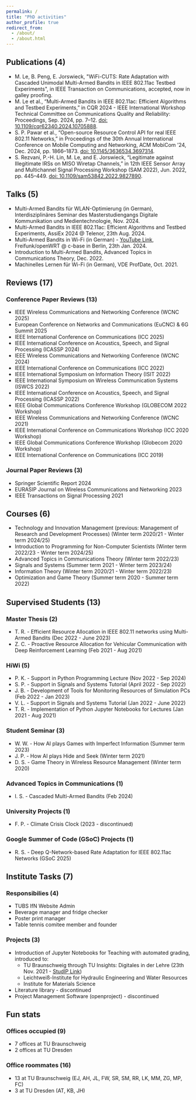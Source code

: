 ```yaml
---
permalink: /
title: "PhD activities"
author_profile: true
redirect_from: 
  - /about/
  - /about.html
---
```


## Publications (4)
- M. Le, B. Peng, E. Jorswieck, "WiFi-CUTS: Rate Adaptation with Cascaded Unimodal Multi-Armed Bandits in IEEE 802.11ac Testbed Experiments", in IEEE Transaction on Communications, accepted, now in galley proofing. 
- M. Le et al., “Multi-Armed Bandits in IEEE 802.11ac: Efficient Algorithms and Testbed Experiments,” in CQR 2024 - IEEE International Workshop Technical Committee on Communications Quality and Reliability: Proceedings, Sep. 2024, pp. 7–12. [doi: 10.1109/cqr62340.2024.10705888](https://doi.org/10.1109/cqr62340.2024.10705888).
- S. P. Pawar et al., “Open-source Resource Control API for real IEEE 802.11 Networks,” in Proceedings of the 30th Annual International Conference on Mobile Computing and Networking, ACM MobiCom ’24, Dec. 2024, pp. 1866–1873. [doi: 10.1145/3636534.3697314](https://doi.org/10.1145/3636534.3697314).
- S. Rezvani, P.-H. Lin, M. Le, and E. Jorswieck, “Legitimate against Illegitimate IRSs on MISO Wiretap Channels,” in 12th IEEE Sensor Array and Multichannel Signal Processing Workshop (SAM 2022), Jun. 2022, pp. 445–449. [doi: 10.1109/sam53842.2022.9827890](https://doi.org/10.1109/sam53842.2022.9827890).

## Talks (5)
- Multi-Armed Bandits für WLAN-Optimierung (in German), Interdisziplinäres Seminar des Masterstudiengangs Digitale Kommunikation und Medientechnologie, Nov. 2024.
- Multi-Armed Bandits in IEEE 802.11ac: Efficient Algorithms and Testbed Experiments, AssiEx 2024 @ Telenor, 23th Aug. 2024.
- Multi-Armed Bandits in Wi-Fi (in German) - [YouTube Link](https://www.youtube.com/live/BC5rNm-lbaQ?si=5N3WInZKa9ZbSt7Q&t=11482), Freifunk/openWRT @ c-base in Berlin, 23th Jan. 2024.
- Introduction to Multi-Armed Bandits, Advanced Topics in Communications Theory, Dec. 2022.
- Machinelles Lernen für Wi-Fi (in German), VDE ProfDate, Oct. 2021.

## Reviews (17)
### Conference Paper Reviews (13)
- IEEE Wireless Communications and Networking Conference (WCNC 2025)
- European Conference on Networks and Communications (EuCNC) & 6G Summit 2025
- IEEE International Conference on Communications (ICC 2025)
- IEEE International Conference on Acoustics, Speech, and Signal Processing (ICASSP 2024)
- IEEE Wireless Communications and Networking Conference (WCNC 2024)
- IEEE International Conference on Communications (ICC 2022)
- IEEE International Symposium on Information Theory (ISIT 2022)
- IEEE International Symposium on Wireless Communication Systems (ISWCS 2022)
- IEEE International Conference on Acoustics, Speech, and Signal Processing (ICASSP 2022)
- IEEE Global Communications Conference Workshop (GLOBECOM 2022 Workshop)
- IEEE Wireless Communications and Networking Conference (WCNC 2021)
- IEEE International Conference on Communications Workshop (ICC 2020 Workshop)
- IEEE Global Communications Conference Workshop (Globecom 2020 Workshop)
- IEEE International Conference on Communications (ICC 2019)

### Journal Paper Reviews (3)
- Springer Scientific Report 2024
- EURASIP Journal on Wireless Communications and Networking 2023
- IEEE Transactions on Signal Processing 2021

## Courses (6)
- Technology and Innovation Management (previous: Management of Research and Development Processes) (Winter term 2020/21 - Winter term 2024/25)
- Introduction to Programming for Non-Computer Scientists (Winter term 2022/23 - Winter term 2024/25)
- Advanced Topics in Communications Theory (Winter term 2022/23)
- Signals and Systems (Summer term 2021 - Winter term 2023/24)
- Information Theory (Winter term 2020/21 - Winter term 2022/23)
- Optimization and Game Theory (Summer term 2020 - Summer term 2022)

## Supervised Students (13)
### Master Thesis (2)
- T. R. - Efficient Resource Allocation in IEEE 802.11 networks using Multi-Armed Bandits (Dec 2022 - June 2023)
- Z. C. - Proactive Resource Allocation for Vehicular Communication with Deep Reinforcement Learning (Feb 2021 - Aug 2021)

### HiWi (5)
- P. K. - Support in Python Programming Lecture (Nov 2022 - Sep 2024)
- S. P. - Support in Signals and Systems Tutorial (April 2022 - Sep 2022)
- J. B. - Development of Tools for Monitoring Resources of Simulation PCs (Feb 2022 - Jan 2023)
- V. L. - Support in Signals and Systems Tutorial (Jan 2022 - June 2022)
- T. R. - Implementation of Python Jupyter Notebooks for Lectures (Jan 2021 - Aug 2021)

### Student Seminar (3)
- W. W. - How AI plays Games with Imperfect Information (Summer term 2023)
- J. P. - How AI plays Hide and Seek (Winter term 2021)
- D. S. - Game Theory in Wireless Resource Management (Winter term 2020)

### Advanced Topics in Communications (1)
- I. S. - Cascaded Multi-Armed Bandits (Feb 2024)

### University Projects (1)
- F. P. - Climate Crisis Clock (2023 - discontinued)

### Google Summer of Code (GSoC) Projects (1)
- R. S. - Deep Q-Network-based Rate Adaptation for IEEE 802.11ac Networks (GSoC 2025)

## Institute Tasks (7)
### Responsibilies (4)
- TUBS IfN Website Admin
- Beverage manager and fridge checker
- Poster print manager
- Table tennis comitee member and founder

### Projects (3)
- Introduction of Jupyter Notebooks for Teaching with automated grading, introduced to:
  - TU Braunschweig through TU Insights: Digitales in der Lehre (23th Nov. 2021 - [StudIP Link](https://studip.tu-braunschweig.de/plugins.php/ocvv/ocvv/ocframe?vid=2477b1f8-0cf3-46d2-9a29-60c39b6fcf53))
  - Leichtweiß-Institute for Hydraulic Engineering and Water Resources
  - Institute for Materials Science
- Literature library - discontinued
- Project Management Software (openproject) - discontinued

## Fun stats
### Offices occupied (9)
- 7 offices at TU Braunschweig
- 2 offices at TU Dresden

### Office roommates (16)
- 13 at TU Braunschweig (EJ, AH, JL, FW, SR, SM, RR, LK, MM, ZG, MP, FC)
- 3 at TU Dresden (AT, KB, JH)
